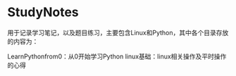 # StudyNotes

用于记录学习笔记，以及题目练习，主要包含Linux和Python，其中各个目录存放的内容为：

LearnPythonfrom0：从0开始学习Python
linux基础：linux相关操作及平时操作的心得
